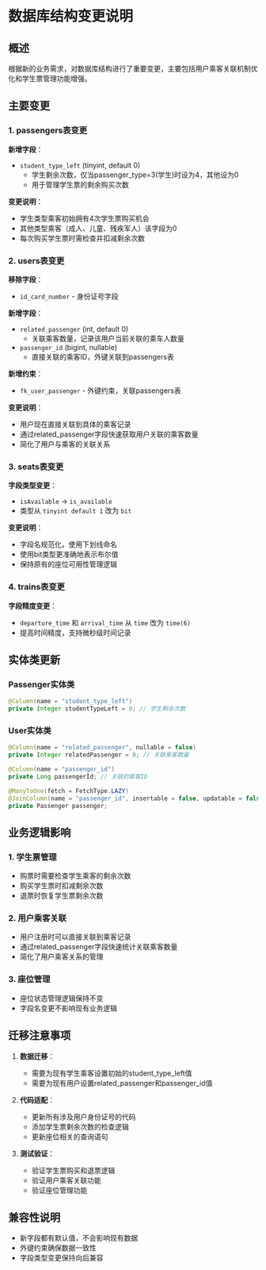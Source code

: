 # 数据库结构变更说明

## 概述
根据新的业务需求，对数据库结构进行了重要变更，主要包括用户乘客关联机制优化和学生票管理功能增强。

## 主要变更

### 1. passengers表变更
**新增字段**：
- `student_type_left` (tinyint, default 0)
  - 学生剩余次数，仅当passenger_type=3(学生)时设为4，其他设为0
  - 用于管理学生票的剩余购买次数

**变更说明**：
- 学生类型乘客初始拥有4次学生票购买机会
- 其他类型乘客（成人、儿童、残疾军人）该字段为0
- 每次购买学生票时需检查并扣减剩余次数

### 2. users表变更
**移除字段**：
- `id_card_number` - 身份证号字段

**新增字段**：
- `related_passenger` (int, default 0)
  - 关联乘客数量，记录该用户当前关联的乘车人数量
- `passenger_id` (bigint, nullable)
  - 直接关联的乘客ID，外键关联到passengers表

**新增约束**：
- `fk_user_passenger` - 外键约束，关联passengers表

**变更说明**：
- 用户现在直接关联到具体的乘客记录
- 通过related_passenger字段快速获取用户关联的乘客数量
- 简化了用户与乘客的关联关系

### 3. seats表变更
**字段类型变更**：
- `isAvailable` → `is_available`
- 类型从 `tinyint default 1` 改为 `bit`

**变更说明**：
- 字段名规范化，使用下划线命名
- 使用bit类型更准确地表示布尔值
- 保持原有的座位可用性管理逻辑

### 4. trains表变更
**字段精度变更**：
- `departure_time` 和 `arrival_time` 从 `time` 改为 `time(6)`
- 提高时间精度，支持微秒级时间记录

## 实体类更新

### Passenger实体类
```java
@Column(name = "student_type_left")
private Integer studentTypeLeft = 0; // 学生剩余次数
```

### User实体类
```java
@Column(name = "related_passenger", nullable = false)
private Integer relatedPassenger = 0; // 关联乘客数量

@Column(name = "passenger_id")
private Long passengerId; // 关联的乘客ID

@ManyToOne(fetch = FetchType.LAZY)
@JoinColumn(name = "passenger_id", insertable = false, updatable = false)
private Passenger passenger;
```

## 业务逻辑影响

### 1. 学生票管理
- 购票时需要检查学生乘客的剩余次数
- 购买学生票时扣减剩余次数
- 退票时恢复学生票剩余次数

### 2. 用户乘客关联
- 用户注册时可以直接关联到乘客记录
- 通过related_passenger字段快速统计关联乘客数量
- 简化了用户乘客关系的管理

### 3. 座位管理
- 座位状态管理逻辑保持不变
- 字段名变更不影响现有业务逻辑

## 迁移注意事项

1. **数据迁移**：
   - 需要为现有学生乘客设置初始的student_type_left值
   - 需要为现有用户设置related_passenger和passenger_id值

2. **代码适配**：
   - 更新所有涉及用户身份证号的代码
   - 添加学生票剩余次数的检查逻辑
   - 更新座位相关的查询语句

3. **测试验证**：
   - 验证学生票购买和退票逻辑
   - 验证用户乘客关联功能
   - 验证座位管理功能

## 兼容性说明

- 新字段都有默认值，不会影响现有数据
- 外键约束确保数据一致性
- 字段类型变更保持向后兼容 